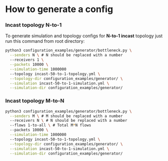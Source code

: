 # How to generate a config

### Incast topology N-to-1

To generate simulation and topology configs for **N-to-1 incast** topology just run this command from root directory:

```bash
python3 configuration_examples/generator/bottleneck.py \
  --senders N \ # N should be replaced with a number
  --receivers 1 \
  --packets 10000 \
  --simulation-time 1000000
  --topology incast-50-to-1-topology.yml \
  --topology-dir configuration_examples/generator/ \
  --simulation incast-50-to-1-simulation.yml \
  --simulation-dir configuration_examples/generator/
```

### Incast topology M-to-N

```bash
python3 configuration_examples/generator/bottleneck.py \
  --senders M \ # M should be replaced with a number
  --receivers N \ # N should be replaced with a number
  --flows 1-to-all \ # Total M*N flows
  --packets 10000 \
  --simulation-time 1000000
  --topology incast-50-to-1-topology.yml \
  --topology-dir configuration_examples/generator/ \
  --simulation incast-50-to-1-simulation.yml \
  --simulation-dir configuration_examples/generator/
```
